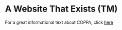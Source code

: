# A Website That Exists (TM)

For a great informational text about COPPA, click [here](MrDiamond123.github.io/AWebsiteThatExists/COPPA) 
